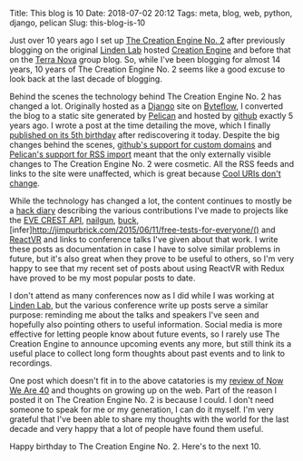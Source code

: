 Title: This blog is 10
Date: 2018-07-02 20:12
Tags: meta, blog, web, python, django, pelican
Slug: this-blog-is-10

Just over 10 years ago I set up [The Creation Engine
No. 2](http://jimpurbrick.com/2008/07/01/hello-world/) after
previously blogging on the original [Linden Lab](http://lindenlab.com)
hosted [Creation Engine](http://secondlife.blogs.com/babbage/) and
before that on the [Terra
Nova](http://terranova.blogs.com/terra_nova/2004/08/terra_nova_welc.html)
group blog. So, while I've been blogging for almost 14 years, 10 years of The
Creation Engine No. 2 seems like a good excuse to look back at the
last decade of blogging.

Behind the scenes the technology behind The Creation Engine No. 2 has
changed a lot. Originally hosted as a
[Django](https://www.djangoproject.com/) site on
[Byteflow](https://bitbucket.org/piranha/byteflow/wiki/Home), I
converted the blog to a static site generated by
[Pelican](https://blog.getpelican.com/) and hosted by
[github](https://github.com/) exactly 5 years ago. I wrote a post at
the time detailing the move, which I finally [published on its 5th
birthday](http://jimpurbrick.com/2013/07/02/pelican-powered/) after
rediscovering it today. Despite the big changes behind the scenes,
[github's support for custom
domains](https://help.github.com/articles/using-a-custom-domain-with-github-pages/)
and [Pelican's support for RSS
import](http://docs.getpelican.com/en/3.0/importer.html) meant that
the only externally visible changes to The Creation Engine No. 2 were
cosmetic. All the RSS feeds and links to the site were unaffected,
which is great because [Cool URIs don't
change](https://www.w3.org/Provider/Style/URI).

While the technology has changed a lot, the content continues to
mostly be a [hack diary](https://www.hackdiary.com/) describing the
various contributions I've made to projects like the [EVE CREST
API](http://jimpurbrick.com/2016/01/03/crestmatic/),
[nailgun](http://martiansoftware.com/nailgun/),
[buck](http://jimpurbrick.com/2014/08/18/buckd/),
[infer]http://jimpurbrick.com/2015/06/11/free-tests-for-everyone/()
and
[ReactVR](http://jimpurbrick.com/2018/05/22/replicated-redux-movie/)
and links to conference talks I've given about that work. I write
these posts as documentation in case I have to solve similar problems
in future, but it's also great when they prove to be useful to others,
so I'm very happy to see that my recent set of posts about using
ReactVR with Redux have proved to be my most popular posts to date.

I don't attend as many conferences now as I did while I was working at
[Linden Lab](https://www.lindenlab.com/), but the various conference
write up posts serve a similar purpose: reminding me about the talks
and speakers I've seen and hopefully also pointing others to useful
information. Social media is more effective for letting people know
about future events, so I rarely use The Creation Engine to announce
upcoming events any more, but still think its a useful place to
collect long form thoughts about past events and to link to recordings.

One post which doesn't fit in to the above catatories is my [review of
Now We Are 40](http://jimpurbrick.com/2017/04/20/2-2-decades/) and
thoughts on growing up on the web. Part of the reason I posted it on
The Creation Engine No. 2 is because I could. I don't need someone to
speak for me or my generation, I can do it myself. I'm very grateful
that I've been able to share my thoughts with the world for the last
decade and very happy that a lot of people have found them useful.

Happy birthday to The Creation Engine No. 2. Here's to the next 10.